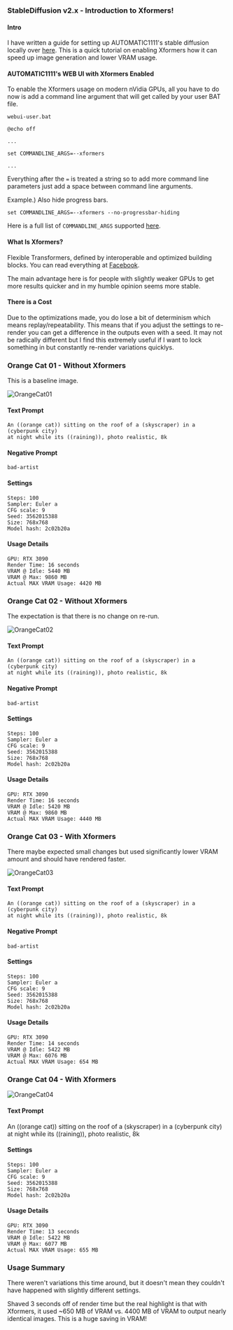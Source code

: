 ﻿### StableDiffusion v2.x - Introduction to Xformers!

#### Intro  

I have written a guide for setting up AUTOMATIC1111's stable diffusion locally over 
[here](https://houseofcat.io/guides/ml/stablediffusion/setuplocally). This is a quick tutorial 
on enabling Xformers how it can speed up image generation and lower VRAM usage.

#### AUTOMATIC1111's WEB UI with Xformers Enabled

To enable the Xformers usage on modern nVidia GPUs, all you have to do now is add a command line
argument that will get called by your user BAT file.

```text
webui-user.bat
```

```text
@echo off

...

set COMMANDLINE_ARGS=--xformers

...
```

Everything after the `=` is treated a string so to add more command line parameters just add a space
between command line arguments.  

Example.) Also hide progress bars.  

```text
set COMMANDLINE_ARGS=--xformers --no-progressbar-hiding
```

Here is a full list of `COMMANDLINE_ARGS` supported [here](https://github.com/AUTOMATIC1111/stable-diffusion-webui/wiki/Command-Line-Arguments-and-Settings).

#### What Is Xformers?

Flexible Transformers, defined by interoperable and optimized building blocks. You can read everything
at [Facebook](https://facebookresearch.github.io/xformers/factory/index.html).

The main advantage here is for people with slightly weaker GPUs to get more results quicker and in my
humble opinion seems more stable.  

#### There is a Cost

Due to the optimizations made, you do lose a bit of determinism which means replay/repeatability. This
means that if you adjust the settings to re-render you can get a difference in the outputs even with
a seed. It may not be radically different but I find this extremely useful if I want to lock something in but
constantly re-render variations quicklys.

### Orange Cat 01 - Without Xformers

This is a baseline image.  

![OrangeCat01](https://houseofcat.blob.core.windows.net/website/guides/ml/stablediffusion/xformers/OrangeCat01.png)

#### Text Prompt
```text
An ((orange cat)) sitting on the roof of a (skyscraper) in a (cyberpunk city)
at night while its ((raining)), photo realistic, 8k
```

#### Negative Prompt
```text
bad-artist
```

#### Settings

```text
Steps: 100  
Sampler: Euler a
CFG scale: 9
Seed: 3562015388
Size: 768x768
Model hash: 2c02b20a
```

#### Usage Details
```text
GPU: RTX 3090
Render Time: 16 seconds
VRAM @ Idle: 5440 MB
VRAM @ Max: 9860 MB
Actual MAX VRAM Usage: 4420 MB
```


### Orange Cat 02 - Without Xformers

The expectation is that there is no change on re-run.

![OrangeCat02](https://houseofcat.blob.core.windows.net/website/guides/ml/stablediffusion/xformers/OrangeCat02.png)

#### Text Prompt
```text
An ((orange cat)) sitting on the roof of a (skyscraper) in a (cyberpunk city)
at night while its ((raining)), photo realistic, 8k
```

#### Negative Prompt
```text
bad-artist
```

#### Settings

```text
Steps: 100  
Sampler: Euler a
CFG scale: 9
Seed: 3562015388
Size: 768x768
Model hash: 2c02b20a
```

#### Usage Details
```text
GPU: RTX 3090
Render Time: 16 seconds
VRAM @ Idle: 5420 MB
VRAM @ Max: 9860 MB
Actual MAX VRAM Usage: 4440 MB
```

### Orange Cat 03 - With Xformers

There maybe expected small changes but used significantly lower VRAM amount and should have
rendered faster.

![OrangeCat03](https://houseofcat.blob.core.windows.net/website/guides/ml/stablediffusion/xformers/OrangeCat03.png)

#### Text Prompt
```text
An ((orange cat)) sitting on the roof of a (skyscraper) in a (cyberpunk city)
at night while its ((raining)), photo realistic, 8k
```

#### Negative Prompt
```text
bad-artist
```

#### Settings

```text
Steps: 100  
Sampler: Euler a
CFG scale: 9
Seed: 3562015388
Size: 768x768
Model hash: 2c02b20a
```

#### Usage Details
```text
GPU: RTX 3090
Render Time: 14 seconds
VRAM @ Idle: 5422 MB
VRAM @ Max: 6076 MB
Actual MAX VRAM Usage: 654 MB
```

### Orange Cat 04 - With Xformers

![OrangeCat04](https://houseofcat.blob.core.windows.net/website/guides/ml/stablediffusion/xformers/OrangeCat04.png)

#### Text Prompt
An ((orange cat)) sitting on the roof of a (skyscraper) in a (cyberpunk city) at night while its ((raining)), photo realistic, 8k

#### Settings

```text
Steps: 100  
Sampler: Euler a
CFG scale: 9
Seed: 3562015388
Size: 768x768
Model hash: 2c02b20a
```

#### Usage Details
```text
GPU: RTX 3090
Render Time: 13 seconds
VRAM @ Idle: 5422 MB
VRAM @ Max: 6077 MB
Actual MAX VRAM Usage: 655 MB
```

### Usage Summary

There weren't variations this time around, but it doesn't mean they couldn't have happened with slightly different settings.

Shaved 3 seconds off of render time but the real highlight is that with Xformers, it used ~650 MB of VRAM vs. 4400 MB of VRAM
to output nearly identical images. This is a huge saving in VRAM!